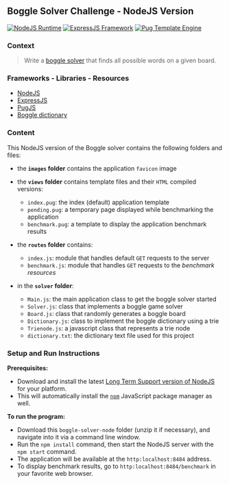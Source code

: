 ## Boggle Solver Challenge - NodeJS Version

[![NodeJS Runtime](https://img.shields.io/badge/JavaScript%20Runtime-NodeJS-43853D.svg)][1]
[![ExpressJS Framework](https://img.shields.io/badge/Framework-ExpressJS-85929E.svg)][2]
[![Pug Template Engine](https://img.shields.io/badge/Template%20Engine-Pug-A86454.svg)][3]


### Context

> Write a [boggle solver][4] that finds all possible words on a given board.


### Frameworks - Libraries - Resources

- [NodeJS][1]
- [ExpressJS][2]
- [PugJS][3]
- [Boggle dictionary][5]

### Content

This NodeJS version of the Boggle solver contains the following folders and files:

- the **`images` folder** contains the application `favicon` image

- the **`views` folder** contains template files and their `HTML` compiled versions:
    - `index.pug`: the index (default) application template
    - `pending.pug`: a temporary page displayed while benchmarking the application
    - `benchmark.pug`: a template to display the application benchmark results

- the **`routes` folder** contains:
    - `index.js`: module that handles default `GET` requests to the server
    - `benchmark.js`: module that handles `GET` requests to the *benchmark resources*

- in the **`solver` folder**:
    - `Main.js`: the main application class to get the boggle solver started
    - `Solver.js`: class that implements a boggle game solver
    - `Board.js`: class that randomly generates a boggle board
    - `Dictionary.js`: class to implement the boggle dictionary using a trie
    - `Trienode.js`: a javascript class that represents a trie node
    - `dictionary.txt`: the dictionary text file used for this project

### Setup and Run Instructions

**Prerequisites:**
- Download and install the latest [Long Term Support version of NodeJS][6] for your platform.
- This will automatically install the [`npm`][7] JavaScript package manager as well.

**To run the program:**
- Download this `boggle-solver-node` folder (unzip it if necessary), and navigate into it via a command line window.
- Run the `npm install` command, then start the NodeJS server with the `npm start` command.
- The application will be available at the `http:localhost:8484` address.
- To display benchmark results, go to `http:localhost:8484/benchmark` in your favorite web browser.


[1]: https://nodejs.org/en/
[2]: https://expressjs.com/
[3]: https://pugjs.org/api/getting-started.html
[4]: https://github.com/1millionwomentotech/toolkitten/blob/master/summer-of-code/week-02/wk2-hackathon-submissions/hackathon-challenge-boggle-solver.md
[5]: https://raw.githubusercontent.com/jonbcard/scrabble-bot/master/src/dictionary.txt
[6]: https://nodejs.org/en/download/
[7]: https://www.npmjs.com/